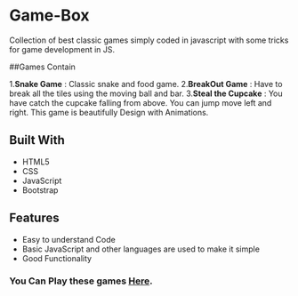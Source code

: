 # Game-Box
Collection of best classic games simply coded in javascript with some tricks for game development in JS.   

##Games Contain

1.**Snake Game** : Classic snake and food game.
2.**BreakOut Game** : Have to break all the tiles using the moving ball and bar.
3.**Steal the Cupcake** : You have catch the cupcake falling from above. You can jump move left and right. This game is beautifully Design with Animations.

## Built With

- HTML5
- CSS
- JavaScript
- Bootstrap

## Features

- Easy to understand Code
- Basic JavaScript and other languages are used to make it simple
- Good Functionality

### You Can Play these games [Here](http://game-box01-com.stackstaging.com/).

